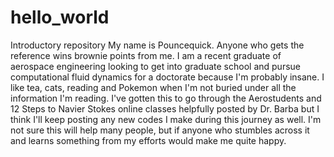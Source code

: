 # hello_world
Introductory repository
My name is Pouncequick. Anyone who gets the reference wins brownie points from me. I am a recent graduate of aerospace engineering looking to get into graduate school and pursue computational fluid dynamics for a doctorate because I'm probably insane. I like tea, cats, reading and Pokemon when I'm not buried under all the information I'm reading. I've gotten this to go through the Aerostudents and 12 Steps to Navier Stokes online classes helpfully posted by Dr. Barba but I think I'll keep posting any new codes I make during this journey as well. I'm not sure this will help many people, but if anyone who stumbles across it and learns something from my efforts would make me quite happy.
